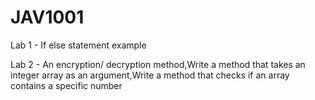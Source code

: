 # JAV1001
Lab 1 - If else statement example



Lab 2 - An encryption/ decryption method,Write a method that takes an integer array as an argument,Write a method that checks if an array contains a specific number
